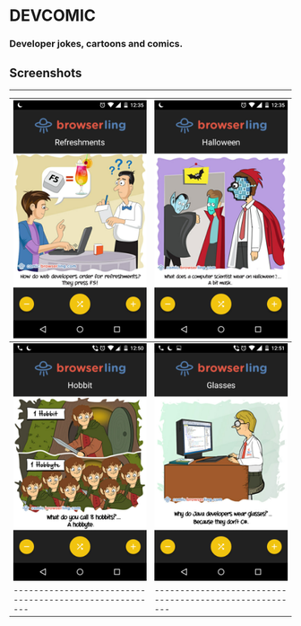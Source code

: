 # DEVCOMIC

### Developer jokes, cartoons and comics. 

## Screenshots
-----------

| ![](https://github.com/raj-subhankar/DevComic/blob/master/screenshots/Screenshot_2016-11-27-00-35-02.png) |  ![](https://github.com/raj-subhankar/DevComic/blob/master/screenshots/Screenshot_2016-11-27-00-35-59.png) | 
|-------------------------------------------------------|-------------------------------------------------------|
| ![](https://github.com/raj-subhankar/DevComic/blob/master/screenshots/Screenshot_2016-11-27-00-50-18.png) |  ![](https://github.com/raj-subhankar/DevComic/blob/master/screenshots/Screenshot_2016-11-27-00-51-20.png) |
|-------------------------------------------------------|-------------------------------------------------------|
